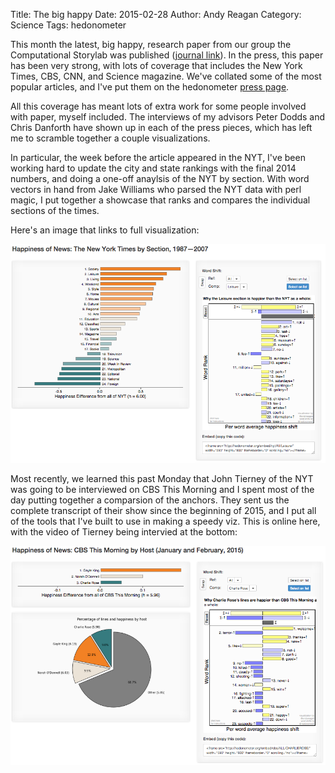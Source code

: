Title: The big happy
Date: 2015-02-28
Author: Andy Reagan
Category: Science
Tags: hedonometer

This month the latest, big happy, research paper from our group the Computational Storylab was published ([journal link](http://www.pnas.org/content/early/2015/02/04/1411678112)).
In the press, this paper has been very strong, with lots of coverage that includes the New York Times, CBS, CNN, and Science magazine.
We've collated some of the most popular articles, and I've put them on the hedonometer [press page](http://hedonometer.org/press.html).

All this coverage has meant lots of extra work for some people involved with paper, myself included.
The interviews of my advisors Peter Dodds and Chris Danforth have shown up in each of the press pieces, which has left me to scramble together a couple visualizations.

In particular, the week before the article appeared in the NYT, I've been working hard to update the city and state rankings with the final 2014 numbers, and doing a one-off anaylsis of the NYT by section.
With word vectors in hand from Jake Williams who parsed the NYT data with perl magic, I put together a showcase that ranks and compares the individual sections of the times.

Here's an image that links to full visualization:

<a href="http://hedonometer.org/showcase/nyt/" target="_blank"><img src="/images/2015-02-28-new-hedonometer-viz/2015-02-28-nyt-viz-screen.png" class="img-responsive"></a>

Most recently, we learned this past Monday that John Tierney of the NYT was going to be interviewed on CBS This Morning and I spent most of the day putting together a comparsion of the anchors.
They sent us the complete transcript of their show since the beginning of 2015, and I put all of the tools that I've built to use in making a speedy viz.
This is online here, with the video of Tierney being intervied at the bottom:

<a href="http://hedonometer.org/showcase/cbs/" target="_blank"><img src="/images/2015-02-28-new-hedonometer-viz/2015-02-28-cbs-viz-screen.png" class="img-responsive"></a>

